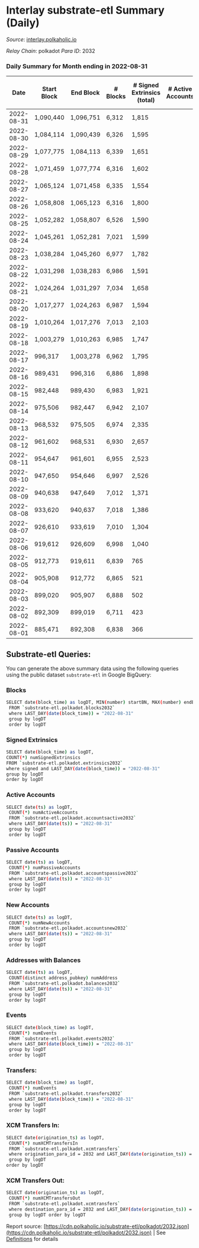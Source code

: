 # Interlay substrate-etl Summary (Daily)

_Source_: [interlay.polkaholic.io](https://interlay.polkaholic.io)

*Relay Chain*: polkadot
*Para ID*: 2032



### Daily Summary for Month ending in 2022-08-31


| Date | Start Block | End Block | # Blocks | # Signed Extrinsics (total) | # Active Accounts | # Passive | # New | # Addresses with Balances | # Events | # Transfers | # XCM Transfers In | # XCM Transfers Out | Issues | 
| ---- | ----------- | --------- | -------- | --------------------------- | ----------------- | --------- | ----- | ------------------------- | -------- | ----------- | ------------------ | ------------------- | ------ |
| 2022-08-31 | 1,090,440 | 1,096,751 | 6,312 | 1,815 |  |  |  | 9,337 | 57,871 | 6,810 ($349,587.27) | 10 ($85,496.02) | 14 ($2,148.71) |  |
| 2022-08-30 | 1,084,114 | 1,090,439 | 6,326 | 1,595 |  |  |  | 9,329 | 57,260 | 6,658 ($76,364.33) | 19 ($10,195.52) | 18 ($2,176.79) |  |
| 2022-08-29 | 1,077,775 | 1,084,113 | 6,339 | 1,651 |  |  |  | 9,302 | 57,318 | 6,617 ($113,841.90) | 13 ($62,299.90) | 14 ($2,247.89) |  |
| 2022-08-28 | 1,071,459 | 1,077,774 | 6,316 | 1,602 |  |  |  | 9,295 | 56,799 | 6,549 ($71,352.65) | 16 ($16,640.45) | 14 ($2,516.77) |  |
| 2022-08-27 | 1,065,124 | 1,071,458 | 6,335 | 1,554 |  |  |  | 9,286 | 57,074 | 6,650 ($91,731.24) | 16 ($4,265.49) | 21 ($10,386.28) |  |
| 2022-08-26 | 1,058,808 | 1,065,123 | 6,316 | 1,800 |  |  |  | 9,264 | 57,829 | 6,627 ($126,063.16) | 23 ($160,071.12) | 23 ($34,106.62) |  |
| 2022-08-25 | 1,052,282 | 1,058,807 | 6,526 | 1,590 |  |  |  | 9,255 | 58,704 | 6,823 ($96,613.64) | 14 ($4,465.93) | 21 ($7,736.30) |  |
| 2022-08-24 | 1,045,261 | 1,052,281 | 7,021 | 1,599 |  |  |  | 9,234 | 62,518 | 7,274 ($95,290.69) | 17 ($13,953.61) | 17 ($8,926.93) |  |
| 2022-08-23 | 1,038,284 | 1,045,260 | 6,977 | 1,782 |  |  |  | 9,214 | 62,795 | 7,261 ($163,701.21) | 8 ($70,853.94) | 23 ($11,728.99) |  |
| 2022-08-22 | 1,031,298 | 1,038,283 | 6,986 | 1,591 |  |  |  | 9,189 | 62,371 | 7,263 ($217,921.95) | 22 ($1,478,719.37) | 11 ($3,656.64) |  |
| 2022-08-21 | 1,024,264 | 1,031,297 | 7,034 | 1,658 |  |  |  | 9,166 | 62,864 | 7,305 ($112,636.76) | 23 ($13,581.52) | 30 ($7,205.58) |  |
| 2022-08-20 | 1,017,277 | 1,024,263 | 6,987 | 1,594 |  |  |  | 9,157 | 62,432 | 7,266 ($159,868.34) | 14 ($3,086.88) | 11 ($3,074.52) |  |
| 2022-08-19 | 1,010,264 | 1,017,276 | 7,013 | 2,103 |  |  |  | 9,117 | 64,888 | 7,465 ($170,687.46) | 38 ($29,847.85) | 53 ($14,753.74) |  |
| 2022-08-18 | 1,003,279 | 1,010,263 | 6,985 | 1,747 |  |  |  | 9,072 | 63,176 | 7,292 ($120,612.28) | 54 ($7,212.59) | 32 ($13,147.98) |  |
| 2022-08-17 | 996,317 | 1,003,278 | 6,962 | 1,795 |  |  |  | 9,038 | 63,333 | 7,301 ($341,876.28) | 29 ($47,388.29) | 29 ($14,289.79) |  |
| 2022-08-16 | 989,431 | 996,316 | 6,886 | 1,898 |  |  |  | 9,021 | 63,467 | 7,328 ($307,816.31) | 39 ($20,035.49) | 38 ($13,268.33) |  |
| 2022-08-15 | 982,448 | 989,430 | 6,983 | 1,921 |  |  |  | 8,945 | 63,933 | 7,359 ($261,152.96) | 31 ($25,908.21) | 66 ($44,580.02) |  |
| 2022-08-14 | 975,506 | 982,447 | 6,942 | 2,107 |  |  |  | 8,922 | 65,290 | 7,515 ($462,740.47) | 133 ($395,165.49) | 196 ($127,974.24) |  |
| 2022-08-13 | 968,532 | 975,505 | 6,974 | 2,335 |  |  |  | 8,884 | 66,358 | 7,546 ($396,083.77) | 92 ($67,398.73) | 174 ($208,312.92) |  |
| 2022-08-12 | 961,602 | 968,531 | 6,930 | 2,657 |  |  |  | 8,845 | 67,734 | 7,493 ($290,518.44) | 87 ($151,750.29) | 147 ($132,935.81) |  |
| 2022-08-11 | 954,647 | 961,601 | 6,955 | 2,523 |  |  |  | 8,790 | 63,659 | 3,892 ($16,478,802.69) | 73 ($1,841,282.80) | 138 ($75,639.58) |  |
| 2022-08-10 | 947,650 | 954,646 | 6,997 | 2,526 |  |  |  | 8,713 | 57,576 | 378 ($142,120.26) | 129 ($1,338,900.35) | 91 ($50,840.51) |  |
| 2022-08-09 | 940,638 | 947,649 | 7,012 | 1,371 |  |  |  | 8,662 | 47,776 | 282 ($54,517.00) | 29 ($15,358.07) | 57 ($17,838.22) |  |
| 2022-08-08 | 933,620 | 940,637 | 7,018 | 1,386 |  |  |  | 8,629 | 48,289 | 390 ($86,455.12) | 30 ($23,878.33) | 65 ($13,787.79) |  |
| 2022-08-07 | 926,610 | 933,619 | 7,010 | 1,304 |  |  |  | 8,556 | 47,505 | 323 ($218,831.88) | 36 ($11,235.44) | 76 ($18,355.88) |  |
| 2022-08-06 | 919,612 | 926,609 | 6,998 | 1,040 |  |  |  | 8,538 | 47,682 | 543 ($141,389.03) | 84 ($43,667.16) | 122 ($49,450.76) |  |
| 2022-08-05 | 912,773 | 919,611 | 6,839 | 765 |  |  |  | 8,438 | 45,602 | 526 ($167,669.17) | 52 ($9,928.00) | 173 ($66,052.01) |  |
| 2022-08-04 | 905,908 | 912,772 | 6,865 | 521 |  |  |  | 8,370 | 44,088 | 288 ($76,354.90) | 4 ($109.06) | 61 ($30,472.65) |  |
| 2022-08-03 | 899,020 | 905,907 | 6,888 | 502 |  |  |  | 8,349 | 44,167 | 290 ($31,918.10) | 4 ($61.70) | 67 ($4,864.48) |  |
| 2022-08-02 | 892,309 | 899,019 | 6,711 | 423 |  |  |  | 8,315 | 42,513 | 186 ($74,625.38) | 4 ($9.86) | 46 ($37,255.80) |  |
| 2022-08-01 | 885,471 | 892,308 | 6,838 | 366 |  |  |  | 8,307 | 43,089 | 160 ($19,684.01) | 1 ($0.02) | 9 ($348.10) |  |

## Substrate-etl Queries:
You can generate the above summary data using the following queries using the public dataset `substrate-etl` in Google BigQuery:

### Blocks
```bash
SELECT date(block_time) as logDT, MIN(number) startBN, MAX(number) endBN, COUNT(*) numBlocks 
 FROM `substrate-etl.polkadot.blocks2032`  
 where LAST_DAY(date(block_time)) = "2022-08-31" 
 group by logDT 
 order by logDT
```

### Signed Extrinsics
```bash
SELECT date(block_time) as logDT, 
COUNT(*) numSignedExtrinsics 
FROM `substrate-etl.polkadot.extrinsics2032`  
where signed and LAST_DAY(date(block_time)) = "2022-08-31" 
group by logDT 
order by logDT
```

### Active Accounts
```bash
SELECT date(ts) as logDT, 
 COUNT(*) numActiveAccounts 
 FROM `substrate-etl.polkadot.accountsactive2032` 
 where LAST_DAY(date(ts)) = "2022-08-31" 
 group by logDT 
 order by logDT
```

### Passive Accounts
```bash
SELECT date(ts) as logDT, 
 COUNT(*) numPassiveAccounts 
 FROM `substrate-etl.polkadot.accountspassive2032` 
 where LAST_DAY(date(ts)) = "2022-08-31" 
 group by logDT 
 order by logDT
```

### New Accounts
```bash
SELECT date(ts) as logDT, 
 COUNT(*) numNewAccounts 
 FROM `substrate-etl.polkadot.accountsnew2032` 
 where LAST_DAY(date(ts)) = "2022-08-31" 
 group by logDT
 order by logDT
```

### Addresses with Balances
```bash
SELECT date(ts) as logDT,
 COUNT(distinct address_pubkey) numAddress 
 FROM `substrate-etl.polkadot.balances2032` 
 where LAST_DAY(date(ts)) = "2022-08-31" 
 group by logDT 
 order by logDT
```

### Events
```bash
SELECT date(block_time) as logDT, 
 COUNT(*) numEvents 
 FROM `substrate-etl.polkadot.events2032` 
 where LAST_DAY(date(block_time)) = "2022-08-31" 
 group by logDT 
 order by logDT
```

### Transfers:
```bash
SELECT date(block_time) as logDT, 
 COUNT(*) numEvents 
 FROM `substrate-etl.polkadot.transfers2032` 
 where LAST_DAY(date(block_time)) = "2022-08-31" 
 group by logDT 
 order by logDT
```

### XCM Transfers In:
```bash
SELECT date(origination_ts) as logDT, 
 COUNT(*) numXCMTransfersIn 
 FROM `substrate-etl.polkadot.xcmtransfers` 
 where origination_para_id = 2032 and LAST_DAY(date(origination_ts)) = "2022-08-31" 
 group by logDT 
order by logDT
```

### XCM Transfers Out:
```bash
SELECT date(origination_ts) as logDT, 
 COUNT(*) numXCMTransfersOut 
 FROM `substrate-etl.polkadot.xcmtransfers` 
 where destination_para_id = 2032 and LAST_DAY(date(origination_ts)) = "2022-08-31" 
 group by logDT order by logDT
```


Report source: [https://cdn.polkaholic.io/substrate-etl/polkadot/2032.json](https://cdn.polkaholic.io/substrate-etl/polkadot/2032.json) | See [Definitions](/DEFINITIONS.md) for details

